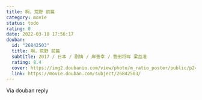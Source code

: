 ```yaml
---
title: 啊，荒野 前篇
category: movie
status: todo
rating: 0
date: 2022-03-18 17:56:17
douban:
  id: "26842503"
  title: 啊，荒野 前篇
  subtitle: 2017 / 日本 / 剧情 / 岸善幸 / 菅田将晖 梁益准
  rating: 8.4
  cover: https://img2.doubanio.com/view/photo/m_ratio_poster/public/p2493381063.jpg
  link: https://movie.douban.com/subject/26842503/
---
```


Via douban reply 